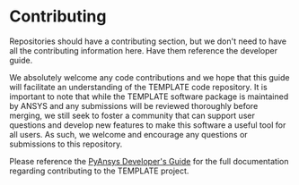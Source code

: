 # Contributing

Repositories should have a contributing section, but we don't need to have all the contributing information here.  Have them reference the developer guide.

We absolutely welcome any code contributions and we hope that this
guide will facilitate an understanding of the TEMPLATE code
repository. It is important to note that while the TEMPLATE software
package is maintained by ANSYS and any submissions will be reviewed
thoroughly before merging, we still seek to foster a community that can
support user questions and develop new features to make this software
a useful tool for all users.  As such, we welcome and encourage any
questions or submissions to this repository.

Please reference the [PyAnsys Developer's
Guide](https://github.com/pyansys/about) for the full documentation
regarding contributing to the TEMPLATE project.

